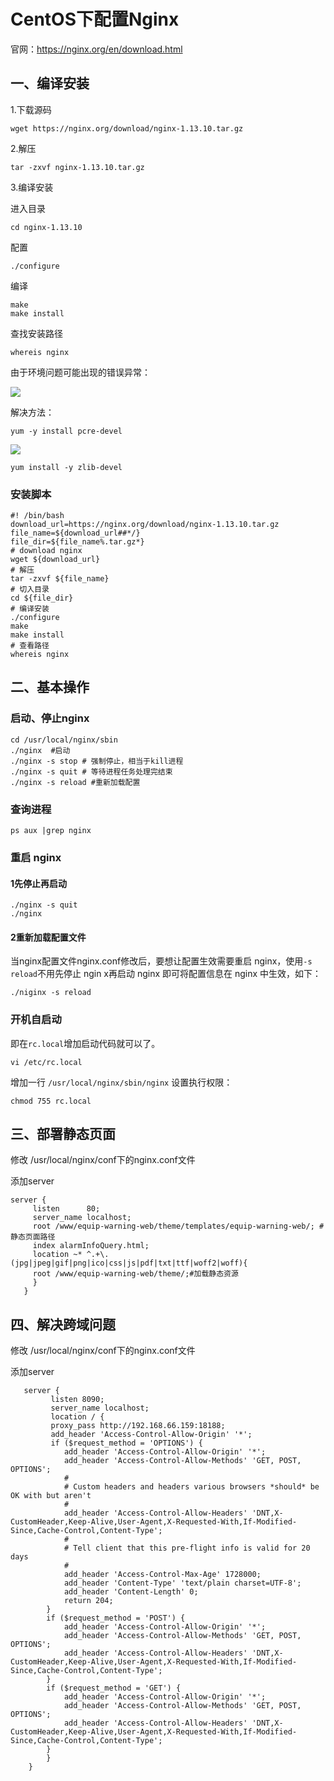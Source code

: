 # CentOS下配置Nginx 

官网：https://nginx.org/en/download.html

## 一、编译安装

1.下载源码 

```
wget https://nginx.org/download/nginx-1.13.10.tar.gz
```

2.解压

```
tar -zxvf nginx-1.13.10.tar.gz
```

3.编译安装

进入目录

```
cd nginx-1.13.10
```

配置

```
./configure
```

编译

```
make
make install
```

查找安装路径

```
whereis nginx
```

由于环境问题可能出现的错误异常：



![](https://shirukai.gitee.io/images/201803290947_293.png)

解决方法：

```
yum -y install pcre-devel
```



![](https://shirukai.gitee.io/images/201803290955_558.png)

```
yum install -y zlib-devel
```

### 安装脚本

````
#! /bin/bash
download_url=https://nginx.org/download/nginx-1.13.10.tar.gz
file_name=${download_url##*/}
file_dir=${file_name%.tar.gz*}
# download nginx
wget ${download_url}
# 解压
tar -zxvf ${file_name}
# 切入目录
cd ${file_dir}
# 编译安装
./configure
make
make install
# 查看路径
whereis nginx
````



## 二、基本操作 

### 启动、停止nginx 

```
cd /usr/local/nginx/sbin
./nginx  #启动
./nginx -s stop # 强制停止，相当于kill进程
./nginx -s quit # 等待进程任务处理完结束
./nginx -s reload #重新加载配置
```

### 查询进程

```
ps aux |grep nginx
```

### 重启 nginx 

#### 1先停止再启动 

```
./nginx -s quit
./nginx
```

#### 2重新加载配置文件

当nginx配置文件nginx.conf修改后，要想让配置生效需要重启 nginx，使用`-s reload`不用先停止 ngin x再启动 nginx 即可将配置信息在 nginx 中生效，如下：

```
./niginx -s reload
```

### 开机自启动

即在`rc.local`增加启动代码就可以了。

```
vi /etc/rc.local
```

增加一行 `/usr/local/nginx/sbin/nginx`
设置执行权限：

```
chmod 755 rc.local
```

## 三、部署静态页面 

修改 /usr/local/nginx/conf下的nginx.conf文件

添加server

    server {
         listen      80; 
         server_name localhost;
         root /www/equip-warning-web/theme/templates/equip-warning-web/; # 静态页面路径
         index alarmInfoQuery.html;
         location ~* ^.+\.(jpg|jpeg|gif|png|ico|css|js|pdf|txt|ttf|woff2|woff){
         root /www/equip-warning-web/theme/;#加载静态资源
         }
       }
## 四、解决跨域问题 

修改 /usr/local/nginx/conf下的nginx.conf文件

添加server

```
   server {
         listen 8090;
         server_name localhost;
         location / {
         proxy_pass http://192.168.66.159:18188;
         add_header 'Access-Control-Allow-Origin' '*';
         if ($request_method = 'OPTIONS') {  
            add_header 'Access-Control-Allow-Origin' '*';
            add_header 'Access-Control-Allow-Methods' 'GET, POST, OPTIONS';
            #
            # Custom headers and headers various browsers *should* be OK with but aren't
            #
            add_header 'Access-Control-Allow-Headers' 'DNT,X-CustomHeader,Keep-Alive,User-Agent,X-Requested-With,If-Modified-Since,Cache-Control,Content-Type';
            #
            # Tell client that this pre-flight info is valid for 20 days
            #
            add_header 'Access-Control-Max-Age' 1728000;
            add_header 'Content-Type' 'text/plain charset=UTF-8';
            add_header 'Content-Length' 0;
            return 204;
        }
        if ($request_method = 'POST') {
            add_header 'Access-Control-Allow-Origin' '*';
            add_header 'Access-Control-Allow-Methods' 'GET, POST, OPTIONS';
            add_header 'Access-Control-Allow-Headers' 'DNT,X-CustomHeader,Keep-Alive,User-Agent,X-Requested-With,If-Modified-Since,Cache-Control,Content-Type';
        }
        if ($request_method = 'GET') {
            add_header 'Access-Control-Allow-Origin' '*';
            add_header 'Access-Control-Allow-Methods' 'GET, POST, OPTIONS';
            add_header 'Access-Control-Allow-Headers' 'DNT,X-CustomHeader,Keep-Alive,User-Agent,X-Requested-With,If-Modified-Since,Cache-Control,Content-Type';
        }
        }
    }
```